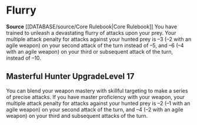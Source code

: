 ﻿---
id: '1'
name: Flurry
rarity: Common
rus_type_level: null
source: '[[DATABASE/source/Core Rulebook|Core Rulebook]]'
trait: null
type: Ranger Hunter's Edge

---
# Flurry

**Source** [[DATABASE/source/Core Rulebook|Core Rulebook]] 
You have trained to unleash a devastating flurry of attacks upon your prey. Your multiple attack penalty for attacks against your hunted prey is –3 (–2 with an agile weapon) on your second attack of the turn instead of –5, and –6 (–4 with an agile weapon) on your third or subsequent attack of the turn, instead of –10.

## Masterful Hunter Upgrade<span class="item-type">Level 17</span>

You can blend your weapon mastery with skillful targeting to make a series of precise attacks. If you have master proficiency with your weapon, your multiple attack penalty for attacks against your hunted prey is –2 (–1 with an agile weapon) on your second attack of the turn, and –4 (–2 with an agile weapon) on your third and subsequent attacks of the turn.